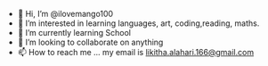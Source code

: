 - 👋 Hi, I’m @ilovemango100
- 👀 I’m interested in learning languages, art, coding,reading, maths.
- 🌱 I’m currently learning School
- 💞️ I’m looking to collaborate on anything
- 📫 How to reach me ... my email is likitha.alahari.166@gmail.com

<!---
ilovemango100/ilovemango100 is a ✨ special ✨ repository because its `README.md` (this file) appears on your GitHub profile.
You can click the Preview link to take a look at your changes.
--->
